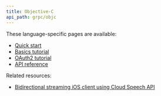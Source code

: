 ```yaml
---
title: Objective-C
api_path: grpc/objc
---
```


These language-specific pages are available:

- [Quick start](quickstart/)
- [Basics tutorial](basics/)
- [OAuth2 tutorial](oauth2/)
- [API reference](api)

Related resources:

- [Bidirectional streaming iOS client using Cloud Speech
  API](https://github.com/GoogleCloudPlatform/ios-docs-samples/tree/master/speech/Objective-C/Speech-gRPC-Streaming)

